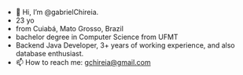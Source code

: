 - 👋 Hi, I’m @gabrielChireia.
- 23 yo
- from Cuiabá, Mato Grosso, Brazil
- bachelor degree in Computer Science from UFMT
- Backend Java Developer, 3+ years of working experience, and also database enthusiast.
- 📫 How to reach me: gchireia@gmail.com
